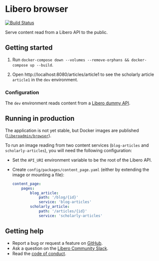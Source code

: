 Libero browser
==============

[![Build Status](https://travis-ci.com/libero/browser.svg?branch=master)](https://travis-ci.com/libero/browser)

Serve content read from a Libero API to the public.

Getting started
---------------

1. Run `docker-compose down --volumes --remove-orphans && docker-compose up --build`.

2. Open http://localhost:8080/articles/article1 to see the scholarly article `article1` in the `dev` environment.

### Configuration

The `dev` environment reads content from a [Libero dummy API](https://github.com/libero/dummy-api).

Running in production
---------------------

The application is not yet stable, but Docker images are published ([`liberoadmin/browser`](https://hub.docker.com/r/liberoadmin/browser)).

To run an image reading from two content services (`blog-articles` and `scholarly-articles`), you will need the following configuration:

- Set the `API_URI` environment variable to be the root of the Libero API.

- Create `config/packages/content_page.yaml` (either by extending the image or mounting a file):

    ```yaml
    content_page:
        pages:
            blog_article:
                path: '/blog/{id}'
                service: 'blog-articles'
            scholarly_article:
                path: '/articles/{id}'
                service: 'scholarly-articles'
    ```

Getting help
------------

- Report a bug or request a feature on [GitHub](https://github.com/libero/libero/issues/new/choose).
- Ask a question on the [Libero Community Slack](https://libero.pub/join-slack).
- Read the [code of conduct](https://libero.pub/code-of-conduct).

